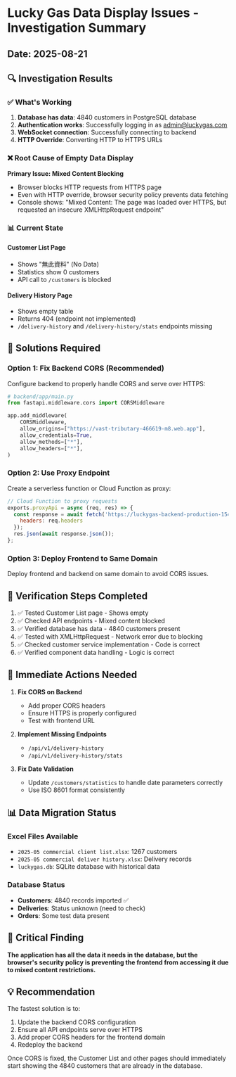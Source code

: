 # Lucky Gas Data Display Issues - Investigation Summary

## Date: 2025-08-21

## 🔍 Investigation Results

### ✅ What's Working
1. **Database has data**: 4840 customers in PostgreSQL database
2. **Authentication works**: Successfully logging in as admin@luckygas.com
3. **WebSocket connection**: Successfully connecting to backend
4. **HTTP Override**: Converting HTTP to HTTPS URLs

### ❌ Root Cause of Empty Data Display

**Primary Issue: Mixed Content Blocking**
- Browser blocks HTTP requests from HTTPS page
- Even with HTTP override, browser security policy prevents data fetching
- Console shows: "Mixed Content: The page was loaded over HTTPS, but requested an insecure XMLHttpRequest endpoint"

### 📊 Current State

#### Customer List Page
- Shows "無此資料" (No Data)
- Statistics show 0 customers
- API call to `/customers` is blocked

#### Delivery History Page  
- Shows empty table
- Returns 404 (endpoint not implemented)
- `/delivery-history` and `/delivery-history/stats` endpoints missing

## 🔧 Solutions Required

### Option 1: Fix Backend CORS (Recommended)
Configure backend to properly handle CORS and serve over HTTPS:
```python
# backend/app/main.py
from fastapi.middleware.cors import CORSMiddleware

app.add_middleware(
    CORSMiddleware,
    allow_origins=["https://vast-tributary-466619-m8.web.app"],
    allow_credentials=True,
    allow_methods=["*"],
    allow_headers=["*"],
)
```

### Option 2: Use Proxy Endpoint
Create a serverless function or Cloud Function as proxy:
```javascript
// Cloud Function to proxy requests
exports.proxyApi = async (req, res) => {
  const response = await fetch('https://luckygas-backend-production-154687573210.asia-east1.run.app' + req.path, {
    headers: req.headers
  });
  res.json(await response.json());
};
```

### Option 3: Deploy Frontend to Same Domain
Deploy frontend and backend on same domain to avoid CORS issues.

## 📝 Verification Steps Completed

1. ✅ Tested Customer List page - Shows empty
2. ✅ Checked API endpoints - Mixed content blocked
3. ✅ Verified database has data - 4840 customers present
4. ✅ Tested with XMLHttpRequest - Network error due to blocking
5. ✅ Checked customer service implementation - Code is correct
6. ✅ Verified component data handling - Logic is correct

## 🎯 Immediate Actions Needed

1. **Fix CORS on Backend**
   - Add proper CORS headers
   - Ensure HTTPS is properly configured
   - Test with frontend URL

2. **Implement Missing Endpoints**
   - `/api/v1/delivery-history`
   - `/api/v1/delivery-history/stats`

3. **Fix Date Validation**
   - Update `/customers/statistics` to handle date parameters correctly
   - Use ISO 8601 format consistently

## 📊 Data Migration Status

### Excel Files Available
- `2025-05 commercial client list.xlsx`: 1267 customers
- `2025-05 commercial deliver history.xlsx`: Delivery records
- `luckygas.db`: SQLite database with historical data

### Database Status
- **Customers**: 4840 records imported ✅
- **Deliveries**: Status unknown (need to check)
- **Orders**: Some test data present

## 🚨 Critical Finding

**The application has all the data it needs in the database, but the browser's security policy is preventing the frontend from accessing it due to mixed content restrictions.**

## 💡 Recommendation

The fastest solution is to:
1. Update the backend CORS configuration
2. Ensure all API endpoints serve over HTTPS
3. Add proper CORS headers for the frontend domain
4. Redeploy the backend

Once CORS is fixed, the Customer List and other pages should immediately start showing the 4840 customers that are already in the database.